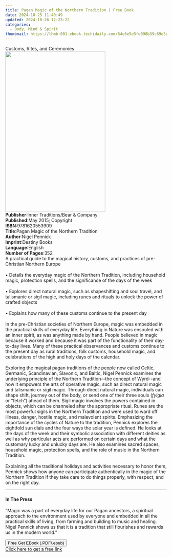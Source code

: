 ```yaml
---
title: Pagan Magic of the Northern Tradition | Free Book
date: 2024-10-25 11:40:49
updated: 2024-10-26 12:23:22
categories:
  - Body, Mind & Spirit
thumbnail: https://thmb-001-ebook.techidaily.com/84c6e5e5fe098b39c69e5e653cd9c39b8742dc652a234dc389e755c88af15fb5.jpg
---
```

<main id="book-container">
  <div class="flex flex-col">
    <div class="book-brief flex-1 py-6 px-4 sm:p-6 md:py-10 md:px-8">
      <!-- brief-->
      <div class="book-brief-main">Customs, Rites, and Ceremonies</div>
    </div>
    <div
      class="book-meta-info flex-1 grid gap-4 col-start-1 col-end-3 row-start-1 sm:mb-6 sm:grid-cols-4 lg:gap-6 lg:col-start-2 lg:row-end-6 lg:row-span-6 lg:mb-0"
    >
      <div
        class="book-meta-info-left place-content-center mt-4 p-4 text-sm leading-6 col-start-2 col-span-2 dark:text-slate-400"
      >
        <img
          class="w-full h-500 object-cover rounded-lg sm:h-255 sm:col-span-2 lg:col-span-full"
          src="https://img-001-ebook.techidaily.com/6b1c73dca89c240c60924195947bd282fb1291be21bef902bad1cc337d416f2b.jpg"
          alt=""
          width="312"
          height="500"
        />
      </div>
      <div
        class="book-meta-info-right mt-2 col-start-1 row-start-2 col-span-3 self-center"
      >
        <!-- meta data  -->
        <div class="flex flex-col px-4 md:px-8">
          <div class="flex-1">
            <strong>Publisher</strong>:<span class="px-2"
              >Inner Traditions/Bear &amp; Company</span
            >
          </div>
          <div class="flex-1">
            <strong>Published</strong>:<span class="px-2"
              >May 2015; Copyright</span
            >
          </div>
          <div class="flex-1">
            <strong>ISBN</strong>:<span class="px-2">9781620553909</span>
          </div>
          <div class="flex-1">
            <strong>Title</strong>:<span class="px-2"
              >Pagan Magic of the Northern Tradition</span
            >
          </div>
          <div class="flex-1">
            <strong>Author</strong>:<span class="px-2">Nigel Pennick</span>
          </div>
          <div class="flex-1">
            <strong>Imprint</strong>:<span class="px-2">Destiny Books</span>
          </div>
          <div class="flex-1">
            <strong>Language</strong>:<span class="px-2">English</span>
          </div>
          <div class="flex-1">
            <strong>Number of Pages</strong>:<span class="px-2">352</span>
          </div>
        </div>
      </div>
    </div>
    <div class="book-description flex-1 py-6 px-4 sm:p-6 md:py-10 md:px-8">
      <div class="book-description-main">
        <div accordion-content="" id="description">
          A practical guide to the magical history, customs, and practices of
          pre-Christian Northern Europe <br />
          <br />• Details the everyday magic of the Northern Tradition,
          including household magic, protection spells, and the significance of
          the days of the week <br />
          <br />• Explores direct natural magic, such as shapeshifting and soul
          travel, and talismanic or sigil magic, including runes and rituals to
          unlock the power of crafted objects <br />
          <br />• Explains how many of these customs continue to the present day
          <br />
          <br />In the pre-Christian societies of Northern Europe, magic was
          embedded in the practical skills of everyday life. Everything in
          Nature was ensouled with an inner spirit, as was anything made by
          hand. People believed in magic because it worked and because it was
          part of the functionality of their day-to-day lives. Many of these
          practical observances and customs continue to the present day as rural
          traditions, folk customs, household magic, and celebrations of the
          high and holy days of the calendar. <br />
          <br />Exploring the magical pagan traditions of the people now called
          Celtic, Germanic, Scandinavian, Slavonic, and Baltic, Nigel Pennick
          examines the underlying principle of the Northern Tradition--the
          concept of Wyrd--and how it empowers the arts of operative magic, such
          as direct natural magic and talismanic or sigil magic. Through direct
          natural magic, individuals can shape shift, journey out of the body,
          or send one of their three souls (<i>fylgia</i> or “fetch”) ahead of
          them. Sigil magic involves the powers contained in objects, which can
          be channeled after the appropriate ritual. Runes are the most powerful
          sigils in the Northern Tradition and were used to ward off illness,
          danger, hostile magic, and malevolent spirits. Emphasizing the
          importance of the cycles of Nature to the tradition, Pennick explores
          the eightfold sun dials and the four ways the solar year is defined.
          He looks at the days of the week and their symbolic association with
          different deities as well as why particular acts are performed on
          certain days and what the customary lucky and unlucky days are. He
          also examines sacred spaces, household magic, protection spells, and
          the role of music in the Northern Tradition. <br />
          <br />Explaining all the traditional holidays and activities necessary
          to honor them, Pennick shows how anyone can participate authentically
          in the magic of the Northern Tradition if they take care to do things
          properly, with respect, and on the right day.
        </div>
        <div class="accordion-fader"></div>
      </div>
    </div>
    <div class="book-excerpts flex-1 py-6 px-4 sm:p-6 md:py-10 md:px-8">
      <!-- excerpts-->
      <div class="book-excerpts-main">
        <hr />
        <h4 class="placeholder placeholder-heading">
          <span>In The Press</span>
        </h4>
        <p>
          “Magic was a part of everyday life for our Pagan ancestors, a
          spiritual approach to the environment used by everyone and embedded in
          all the practical skills of living, from farming and building to music
          and healing. Nigel Pennick shows us that it is a tradition that still
          flourishes and rewards us in the modern world.”
        </p>
      </div>
    </div>
    <div
      class="book-about-author flex-1 py-6 px-4 sm:p-6 md:py-10 md:px-8"
    ></div>
    <div class="book-free-get flex-1 py-6 px-4 sm:p-6 md:py-10 md:px-8">
      <button
        id="btn-free-get"
        class="bg-blue-500 hover:bg-blue-700 text-white font-bold py-2 px-4 rounded"
      >
        Free Get EBook (.PDF/.epub)
      </button>
      <div id="countdown-display" class="px-2 text-lg mt-2"></div>
      <a
        id="free-link"
        class="hidden bg-blue-500 hover:bg-blue-700 text-white font-bold py-2 px-4 rounded"
        href="https://www.ebooks.com/en-us/book/95782707/pagan-magic-of-the-northern-tradition/nigel-pennick/"
        target="_blank"
        >Click here to get a free link</a
      >
    </div>
    <script>
      let countdownTime = 0;
      let countdownInterval = null;
      document
        .getElementById('btn-free-get')
        .addEventListener('click', startCountdown);
      function startCountdown() {
        countdownTime = new Date().getTime() + 60000 * 3;
        countdownInterval = setInterval(updateCountdown, 1000);
        document.getElementById('btn-free-get').disabled = true;
        document
          .getElementById('btn-free-get')
          .classList.add('bg-gray-500', 'cursor-not-allowed');
      }
      function updateCountdown() {
        let currentTime = new Date().getTime();
        let timeLeft = countdownTime - currentTime;
        let secondsLeft = Math.floor(timeLeft / 1000);
        document.getElementById('countdown-display').innerHTML =
          `Remaining time: ${secondsLeft} seconds.`;
        if (secondsLeft <= 0) {
          clearInterval(countdownInterval);
          document.getElementById('btn-free-get').classList.add('hidden');
          document.getElementById('free-link').classList.remove('hidden');
          document.getElementById('countdown-display').innerHTML = '';
        }
      }
    </script>
  </div>
</main>
